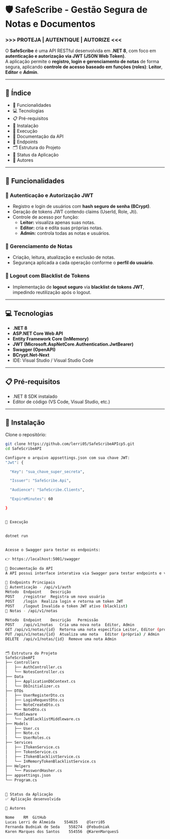 # 🛡️ SafeScribe - Gestão Segura de Notas e Documentos  
### >>> PROTEJA | AUTENTIQUE | AUTORIZE <<<
 
O **SafeScribe** é uma API RESTful desenvolvida em **.NET 8**, com foco em **autenticação e autorização via JWT (JSON Web Token)**.  
A aplicação permite o **registro, login e gerenciamento de notas** de forma segura, aplicando **controle de acesso baseado em funções (roles)**: **Leitor**, **Editor** e **Admin**.
 
---
 
## 📌 Índice
- 🚀 Funcionalidades  
- 💻 Tecnologias  
- 📋 Pré-requisitos  
- 🔧 Instalação  
- 🏃 Execução  
- 📘 Documentação da API  
- 🔗 Endpoints  
- 🗂 Estrutura do Projeto  
- 🚧 Status da Aplicação  
- 👥 Autores  
 
---
 
## 🚀 Funcionalidades
 
### 🔐 Autenticação e Autorização JWT
- Registro e login de usuários com **hash seguro de senha (BCrypt)**.  
- Geração de tokens JWT contendo claims (UserId, Role, Jti).  
- Controle de acesso por função:  
  - **Leitor:** visualiza apenas suas notas.  
  - **Editor:** cria e edita suas próprias notas.  
  - **Admin:** controla todas as notas e usuários.
 
### 📝 Gerenciamento de Notas
- Criação, leitura, atualização e exclusão de notas.  
- Segurança aplicada a cada operação conforme o **perfil do usuário**.
 
### 🚫 Logout com Blacklist de Tokens
- Implementação de **logout seguro** via **blacklist de tokens JWT**, impedindo reutilização após o logout.
 
---
 
## 💻 Tecnologias
- **.NET 8**
- **ASP.NET Core Web API**
- **Entity Framework Core (InMemory)**
- **JWT (Microsoft.AspNetCore.Authentication.JwtBearer)**
- **Swagger (OpenAPI)**
- **BCrypt.Net-Next**
- IDE: Visual Studio / Visual Studio Code
 
---
 
## 📋 Pré-requisitos
- .NET 8 SDK instalado  
- Editor de código (VS Code, Visual Studio, etc.)
 
---
 
## 🔧 Instalação
 
Clone o repositório:
 
```bash
git clone https://github.com/lerri05/SafeScribeAPIcp5.git
cd SafeScribeAPI

Configure o arquivo appsettings.json com sua chave JWT:
"Jwt": {

  "Key": "sua_chave_super_secreta",

  "Issuer": "SafeScribe.Api",

  "Audience": "SafeScribe.Clients",

  "ExpireMinutes": 60

}

 
🏃 Execução
 
 
dotnet run

 
Acesse o Swagger para testar os endpoints:

👉 https://localhost:5001/swagger
 
📘 Documentação da API
A API possui interface interativa via Swagger para testar endpoints e verificar o fluxo de autenticação JWT.
 
🔗 Endpoints Principais
👤 Autenticação - /api/v1/auth
Método	Endpoint	Descrição
POST	/registrar	Registra um novo usuário
POST	/login	Realiza login e retorna um token JWT
POST	/logout	Invalida o token JWT ativo (blacklist)
📝 Notas - /api/v1/notas
 
Método	Endpoint	Descrição	Permissão
POST	/api/v1/notas	Cria uma nova nota	Editor, Admin
GET	/api/v1/notas/{id}	Retorna uma nota específica	Leitor, Editor (própria) / Admin (qualquer)
PUT	/api/v1/notas/{id}	Atualiza uma nota	Editor (própria) / Admin
DELETE	/api/v1/notas/{id}	Remove uma nota	Admin
 
 
🗂 Estrutura do Projeto
SafeScribeAPI
├── Controllers
│   ├── AuthController.cs
│   └── NotesController.cs
├── Data
│   ├── ApplicationDbContext.cs
│   └── DbInitializer.cs
├── DTOs
│   ├── UserRegisterDto.cs
│   ├── LoginRequestDto.cs
│   ├── NoteCreateDto.cs
│   └── NoteDto.cs
├── Middleware
│   └── JwtBlacklistMiddleware.cs
├── Models
│   ├── User.cs
│   ├── Note.cs
│   └── UserRoles.cs
├── Services
│   ├── ITokenService.cs
│   ├── TokenService.cs
│   ├── ITokenBlacklistService.cs
│   └── InMemoryTokenBlacklistService.cs
├── Helpers
│   └── PasswordHasher.cs
├── appsettings.json
└── Program.cs
 
 
🚧 Status da Aplicação
✅ Aplicação desenvolvida
 
👥 Autores

Nome	RM	GitHub
Lucas Lerri de Almeida	  554635	@lerri05
Fernanda Budniak de Seda	558274	@Febudniak
Karen Marques dos Santos	554556	@KarenMarquesS
 

 
